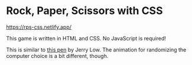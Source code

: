 # Rock, Paper, Scissors with CSS

https://rps-css.netlify.app/

This game is written in HTML and CSS. No JavaScript is required!

This is similar to [this pen](https://codepen.io/jerrylow/pen/goKRwN) by Jerry Low. The animation for randomizing the computer choice is a bit different, though.